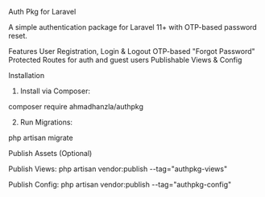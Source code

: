 Auth Pkg for Laravel


A simple authentication package for Laravel 11+ with OTP-based password reset.

Features
User Registration, Login & Logout
OTP-based "Forgot Password"
Protected Routes for auth and guest users
Publishable Views & Config

Installation
1. Install via Composer:

composer require ahmadhanzla/authpkg

2. Run Migrations:

php artisan migrate

Publish Assets (Optional)

Publish Views:
php artisan vendor:publish --tag="authpkg-views"

Publish Config:
php artisan vendor:publish --tag="authpkg-config"